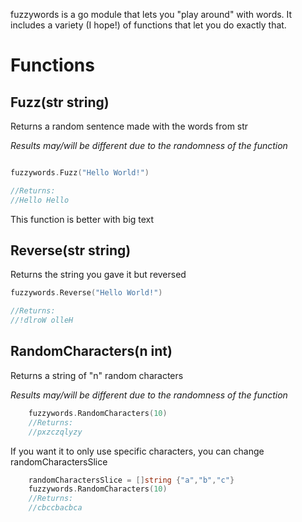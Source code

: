 fuzzywords is a go module that lets you "play around" with words. It includes a variety (I hope!) of functions that let you do exactly that. 

# Functions

## Fuzz(str string)
Returns a random sentence made with the words from str

_Results may/will be different due to the randomness of the function_

```go

fuzzywords.Fuzz("Hello World!")

//Returns:
//Hello Hello

```

This function is better with big text

## Reverse(str string)
Returns the string you gave it but reversed


```go
fuzzywords.Reverse("Hello World!")

//Returns:
//!dlroW olleH
```

## RandomCharacters(n int)
Returns a string of "n" random characters

_Results may/will be different due to the randomness of the function_
```go
    fuzzywords.RandomCharacters(10)
    //Returns:
    //pxzczqlyzy
```

If you want it to only use specific characters, you can change randomCharactersSlice
```go
    randomCharactersSlice = []string {"a","b","c"}
    fuzzywords.RandomCharacters(10)
    //Returns:
    //cbccbacbca
```
